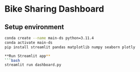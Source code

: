# Bike Sharing Dashboard

## Setup environment

```bash
conda create --name main-ds python=3.11.4
conda activate main-ds
pip install streamlit pandas matplotlib numpy seaborn plotly

**Run Streamlit app**
```bash
streamlit run dashboard.py
